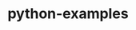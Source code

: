 ---
title: python-examples
registryType: instrumentation
tags:
  - opentracing
  
  - Python
  
repo: https://github.com/opentracing-contrib/python-examples
license: Apache License 2.0
description: tester examples of common instrumentation patterns
authors: OpenTracing Contributors
otVersion: latest
---